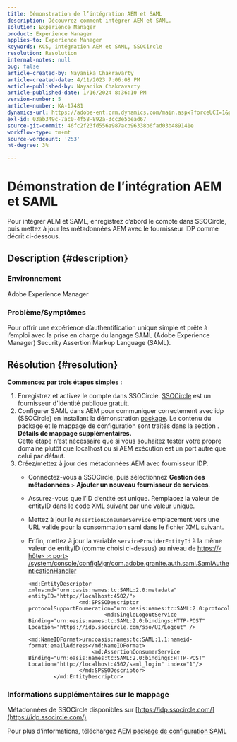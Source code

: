 ```yaml
---
title: Démonstration de l’intégration AEM et SAML
description: Découvrez comment intégrer AEM et SAML.
solution: Experience Manager
product: Experience Manager
applies-to: Experience Manager
keywords: KCS, intégration AEM et SAML, SSOCircle
resolution: Resolution
internal-notes: null
bug: false
article-created-by: Nayanika Chakravarty
article-created-date: 4/11/2023 7:06:08 PM
article-published-by: Nayanika Chakravarty
article-published-date: 1/16/2024 8:36:10 PM
version-number: 5
article-number: KA-17481
dynamics-url: https://adobe-ent.crm.dynamics.com/main.aspx?forceUCI=1&pagetype=entityrecord&etn=knowledgearticle&id=504776e7-9bd8-ed11-a7c7-6045bd006b4b
exl-id: 03ab349c-7ac0-4f58-892a-3cc3e5bead67
source-git-commit: 46fc2f23fd556a987acb96338b6fad03b489141e
workflow-type: tm+mt
source-wordcount: '253'
ht-degree: 3%

---
```


# Démonstration de l’intégration AEM et SAML


Pour intégrer AEM et SAML, enregistrez d’abord le compte dans SSOCircle, puis mettez à jour les métadonnées AEM avec le fournisseur IDP comme décrit ci-dessous.

## Description {#description}


### <b>Environnement</b>

Adobe Experience Manager

### <b>Problème/Symptômes</b>

Pour offrir une expérience d’authentification unique simple et prête à l’emploi avec la prise en charge du langage SAML (Adobe Experience Manager) Security Assertion Markup Language (SAML).


## Résolution {#resolution}


<b>Commencez par trois étapes simples :</b>

1. Enregistrez et activez le compte dans SSOCircle. [SSOCircle](https://www.ssocircle.com/en/) est un fournisseur d&#39;identité publique gratuit.
2. Configurer SAML dans AEM pour communiquer correctement avec idp (SSOCircle) en installant la démonstration [package](https://files.acrobat.com/a/preview/d0017bf5-c35a-483e-80a0-d6bfb0526299). Le contenu du package et le mappage de configuration sont traités dans la section . <b>Détails de mappage supplémentaires.</b>\
   Cette étape n’est nécessaire que si vous souhaitez tester votre propre domaine plutôt que localhost ou si AEM exécution est un port autre que celui par défaut.
3. Créez/mettez à jour des métadonnées AEM avec fournisseur IDP.
   - Connectez-vous à SSOCircle, puis sélectionnez <b>Gestion des métadonnées</b> `>`  <b>Ajouter un nouveau fournisseur de services</b>.
   - Assurez-vous que l’ID d’entité est unique. Remplacez la valeur de entityID dans le code XML suivant par une valeur unique.
   - Mettez à jour le `AssertionConsumerService` emplacement vers une URL valide pour la consommation saml dans le fichier XML suivant.
   - Enfin, mettez à jour la variable `serviceProviderEntityId` à la même valeur de entityID (comme choisi ci-dessus) au niveau de [https://`<` hôte`>` :`<` port`>` /system/console/configMgr/com.adobe.granite.auth.saml.SamlAuthenticationHandler](https://&lt;host>:&lt;port>/system/console/configMgr/com.adobe.granite.auth.saml.SamlAuthenticationHandler)


     ```
     <md:EntityDescriptor xmlns:md="urn:oasis:names:tc:SAML:2.0:metadata" entityID="http://localhost:4502/">
                     <md:SPSSODescriptor protocolSupportEnumeration="urn:oasis:names:tc:SAML:2.0:protocol">
                             <md:SingleLogoutService Binding="urn:oasis:names:tc:SAML:2.0:bindings:HTTP-POST" Location="https://idp.ssocircle.com/sso/UI/Logout" />
                             <md:NameIDFormat>urn:oasis:names:tc:SAML:1.1:nameid-format:emailAddress</md:NameIDFormat>        
                         <md:AssertionConsumerService Binding="urn:oasis:names:tc:SAML:2.0:bindings:HTTP-POST" Location="http://localhost:4502/saml_login" index="1"/>    
                     </md:SPSSODescriptor>
             </md:EntityDescriptor>
     ```


### Informations supplémentaires sur le mappage

Métadonnées de SSOCircle disponibles sur [https://idp.ssocircle.com/](https://idp.ssocircle.com/)

Pour plus d’informations, téléchargez [AEM package de configuration SAML](https://files.acrobat.com/a/preview/d0017bf5-c35a-483e-80a0-d6bfb0526299)
